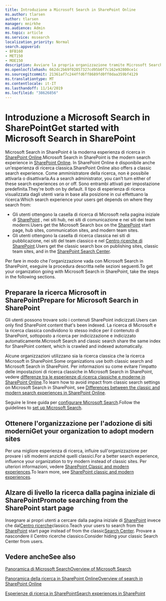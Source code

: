 ```yaml
---
title: Introduzione a Microsoft Search in SharePoint Online
ms.author: tlarsen
author: tlarsen
manager: mnirkhe
ms.audience: Admin
ms.topic: article
ms.service: mssearch
localization_priority: Normal
search.appverid:
- BFB160
- MET150
- MOE150
description: Avviare la propria organizzazione tramite Microsoft Search in SharePoint Online
ms.openlocfilehash: 662dc2b69f02857327cd95b0f7c162e92800ce1c
ms.sourcegitcommit: 21361af7c244ffd6ff8689fd0ff0daa359bf4129
ms.translationtype: MT
ms.contentlocale: it-IT
ms.lasthandoff: 11/14/2019
ms.locfileid: "38626856"
---
```

# <a name="get-started-with-microsoft-search-in-sharepoint"></a><span data-ttu-id="f7af4-103">Introduzione a Microsoft Search in SharePoint</span><span class="sxs-lookup"><span data-stu-id="f7af4-103">Get started with Microsoft Search in SharePoint</span></span>

<span data-ttu-id="f7af4-104">Microsoft Search in SharePoint è la moderna esperienza di ricerca in [SharePoint Online](https://products.office.com/sharepoint/collaboration).</span><span class="sxs-lookup"><span data-stu-id="f7af4-104">Microsoft Search in SharePoint is the modern search experience in [SharePoint Online](https://products.office.com/sharepoint/collaboration).</span></span> <span data-ttu-id="f7af4-105">In SharePoint Online è disponibile anche un'esperienza di ricerca classica.</span><span class="sxs-lookup"><span data-stu-id="f7af4-105">SharePoint Online also offers a classic search experience.</span></span> <span data-ttu-id="f7af4-106">Come amministratore della ricerca, non è possibile attivarla o disattivarla.</span><span class="sxs-lookup"><span data-stu-id="f7af4-106">As a search administrator, you can’t turn either of these search experiences on or off.</span></span> <span data-ttu-id="f7af4-107">Sono entrambi attivati per impostazione predefinita.</span><span class="sxs-lookup"><span data-stu-id="f7af4-107">They're both on by default.</span></span> <span data-ttu-id="f7af4-108">Il tipo di esperienza di ricerca visualizzata dagli utenti varia in base alla posizione in cui effettuano la ricerca:</span><span class="sxs-lookup"><span data-stu-id="f7af4-108">Which search experience your users get depends on where they search from:</span></span>

- <span data-ttu-id="f7af4-109">Gli utenti ottengono la casella di ricerca di Microsoft nella pagina iniziale di [SharePoint](http://sharepoint.com/) , nei siti hub, nei siti di comunicazione e nei siti dei team moderni.</span><span class="sxs-lookup"><span data-stu-id="f7af4-109">Users get the Microsoft Search box on the [SharePoint](http://sharepoint.com/) start page, hub sites, communication sites, and modern team sites.</span></span>
- <span data-ttu-id="f7af4-110">Gli utenti ottengono la casella di ricerca classica nei siti di pubblicazione, nei siti del team classico e nel [Centro ricerche di SharePoint](https://docs.microsoft.com/sharepoint/manage-search-center).</span><span class="sxs-lookup"><span data-stu-id="f7af4-110">Users get the classic search box on publishing sites, classic team sites, and in the [SharePoint Search Center](https://docs.microsoft.com/sharepoint/manage-search-center).</span></span>

<span data-ttu-id="f7af4-111">Per fare in modo che l'organizzazione vada con Microsoft Search in SharePoint, eseguire la procedura descritta nelle sezioni seguenti.</span><span class="sxs-lookup"><span data-stu-id="f7af4-111">To get your organization going with Microsoft Search in SharePoint, take the steps in the following sections.</span></span>

## <a name="prepare-for-microsoft-search-in-sharepoint"></a><span data-ttu-id="f7af4-112">Preparare la ricerca Microsoft in SharePoint</span><span class="sxs-lookup"><span data-stu-id="f7af4-112">Prepare for Microsoft Search in SharePoint</span></span>

<span data-ttu-id="f7af4-113">Gli utenti possono trovare solo i contenuti SharePoint indicizzati.</span><span class="sxs-lookup"><span data-stu-id="f7af4-113">Users can only find SharePoint content that's been indexed.</span></span> <span data-ttu-id="f7af4-114">La ricerca di Microsoft e la ricerca classica condividono lo stesso indice per il contenuto di SharePoint, sottoposto a ricerca per indicizzazione e indicizzato automaticamente.</span><span class="sxs-lookup"><span data-stu-id="f7af4-114">Microsoft Search and classic search share the same index for SharePoint content, which is crawled and indexed automatically.</span></span> 

<span data-ttu-id="f7af4-115">Alcune organizzazioni utilizzano sia la ricerca classica che la ricerca Microsoft in SharePoint.</span><span class="sxs-lookup"><span data-stu-id="f7af4-115">Some organizations use both classic search and Microsoft Search in SharePoint.</span></span> <span data-ttu-id="f7af4-116">Per informazioni su come evitare l'impatto delle impostazioni di ricerca classiche in Microsoft Search in SharePoint, vedere [differenze tra le esperienze di ricerca classiche e moderne in SharePoint Online](https://docs.microsoft.com/sharepoint/differences-classic-modern-search).</span><span class="sxs-lookup"><span data-stu-id="f7af4-116">To learn how to avoid impact from classic search settings on Microsoft Search in SharePoint, see [Differences between the classic and modern search experiences in SharePoint Online](https://docs.microsoft.com/sharepoint/differences-classic-modern-search).</span></span>

<span data-ttu-id="f7af4-117">Seguire le linee guida per [configurare Microsoft Search](set-up-microsoft-search.md).</span><span class="sxs-lookup"><span data-stu-id="f7af4-117">Follow the guidelines to [set up Microsoft Search](set-up-microsoft-search.md).</span></span>


## <a name="get-your-organization-to-adopt-modern-sites"></a><span data-ttu-id="f7af4-118">Ottenere l'organizzazione per l'adozione di siti moderni</span><span class="sxs-lookup"><span data-stu-id="f7af4-118">Get your organization to adopt modern sites</span></span>

<span data-ttu-id="f7af4-119">Per una migliore esperienza di ricerca, influire sull'organizzazione per provare i siti moderni anziché quelli classici.</span><span class="sxs-lookup"><span data-stu-id="f7af4-119">For a better search experience, influence your organization to try modern instead of classic sites.</span></span> <span data-ttu-id="f7af4-120">Per ulteriori informazioni, vedere [SharePoint Classic and modern experiences](https://support.office.com/article/SharePoint-classic-and-modern-experiences-5725c103-505d-4a6e-9350-300d3ec7d73f).</span><span class="sxs-lookup"><span data-stu-id="f7af4-120">To learn more, see [SharePoint classic and modern experiences](https://support.office.com/article/SharePoint-classic-and-modern-experiences-5725c103-505d-4a6e-9350-300d3ec7d73f).</span></span>

## <a name="promote-searching-from-the-sharepoint-start-page"></a><span data-ttu-id="f7af4-121">Alzare di livello la ricerca dalla pagina iniziale di SharePoint</span><span class="sxs-lookup"><span data-stu-id="f7af4-121">Promote searching from the SharePoint start page</span></span>

<span data-ttu-id="f7af4-122">Insegnare ai propri utenti a cercare dalla pagina iniziale di [SharePoint](http://sharepoint.com/) invece che dal[Centro ricerche](https://docs.microsoft.com/sharepoint/manage-search-center)classico.</span><span class="sxs-lookup"><span data-stu-id="f7af4-122">Teach your users to search from the [SharePoint](http://sharepoint.com/) start page instead of from the classic[Search Center](https://docs.microsoft.com/sharepoint/manage-search-center).</span></span> <span data-ttu-id="f7af4-123">Provare a nascondere il Centro ricerche classico.</span><span class="sxs-lookup"><span data-stu-id="f7af4-123">Consider hiding your classic Search Center from users.</span></span>

## <a name="see-also"></a><span data-ttu-id="f7af4-124">Vedere anche</span><span class="sxs-lookup"><span data-stu-id="f7af4-124">See also</span></span>
[<span data-ttu-id="f7af4-125">Panoramica di Microsoft Search</span><span class="sxs-lookup"><span data-stu-id="f7af4-125">Overview of Microsoft Search</span></span>](overview-microsoft-search.md)

[<span data-ttu-id="f7af4-126">Panoramica della ricerca in SharePoint Online</span><span class="sxs-lookup"><span data-stu-id="f7af4-126">Overview of search in SharePoint Online</span></span>](https://docs.microsoft.com/sharepoint/overview-of-search)

[<span data-ttu-id="f7af4-127">Esperienze di ricerca in SharePoint</span><span class="sxs-lookup"><span data-stu-id="f7af4-127">Search experiences in SharePoint</span></span>](https://docs.microsoft.com/sharepoint/get-started-with-modern-search-experience)